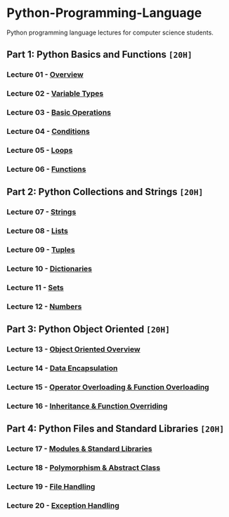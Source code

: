 # Python-Programming-Language
Python programming language lectures for computer science students.

## Part 1: Python Basics and Functions `[20H]`

### Lecture 01 - [Overview](https://github.com/cs-MohamedAyman/Python-Programming-Language/tree/master/Lecture%2001%20-%20Overview)
### Lecture 02 - [Variable Types](https://github.com/cs-MohamedAyman/Python-Programming-Language/tree/master/Lecture%2002%20-%20Variable-Types)
### Lecture 03 - [Basic Operations](https://github.com/cs-MohamedAyman/Python-Programming-Language/tree/master/Lecture%2003%20-%20Basic-Operations)
### Lecture 04 - [Conditions](https://github.com/cs-MohamedAyman/Python-Programming-Language/tree/master/Lecture%2004%20-%20Conditions)
### Lecture 05 - [Loops](https://github.com/cs-MohamedAyman/Python-Programming-Language/tree/master/Lecture%2005%20-%20Loops)
### Lecture 06 - [Functions](https://github.com/cs-MohamedAyman/Python-Programming-Language/tree/master/Lecture%2006%20-%20Functions)

## Part 2: Python Collections and Strings `[20H]`

### Lecture 07 - [Strings](https://github.com/cs-MohamedAyman/Python-Programming-Language/tree/master/Lecture%2007%20-%20Strings)
### Lecture 08 - [Lists](https://github.com/cs-MohamedAyman/Python-Programming-Language/tree/master/Lecture%2008%20-%20Lists)
### Lecture 09 - [Tuples](https://github.com/cs-MohamedAyman/Python-Programming-Language/tree/master/Lecture%2009%20-%20Tuples)
### Lecture 10 - [Dictionaries](https://github.com/cs-MohamedAyman/Python-Programming-Language/tree/master/Lecture%2010%20-%20Dictionaries)
### Lecture 11 - [Sets](https://github.com/cs-MohamedAyman/Python-Programming-Language/tree/master/Lecture%2011%20-%20Sets)
### Lecture 12 - [Numbers](https://github.com/cs-MohamedAyman/Python-Programming-Language/tree/master/Lecture%2012%20-%20Numbers)

## Part 3: Python Object Oriented `[20H]`

### Lecture 13 - [Object Oriented Overview]()
### Lecture 14 - [Data Encapsulation]()
### Lecture 15 - [Operator Overloading & Function Overloading]()
### Lecture 16 - [Inheritance & Function Overriding]()

## Part 4: Python Files and Standard Libraries `[20H]`

### Lecture 17 - [Modules & Standard Libraries]()
### Lecture 18 - [Polymorphism & Abstract Class]()
### Lecture 19 - [File Handling]()
### Lecture 20 - [Exception Handling]()
